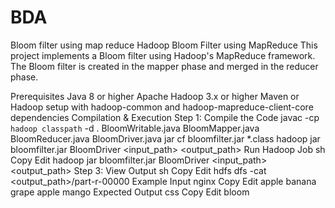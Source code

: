 # BDA
Bloom filter using map reduce
Hadoop Bloom Filter using MapReduce
This project implements a Bloom filter using Hadoop's MapReduce framework.
The Bloom filter is created in the mapper phase and merged in the reducer phase.

Prerequisites
Java 8 or higher
Apache Hadoop 3.x or higher
Maven or Hadoop setup with hadoop-common and hadoop-mapreduce-client-core dependencies
Compilation & Execution
Step 1: Compile the Code
javac -cp `hadoop classpath` -d . BloomWritable.java BloomMapper.java BloomReducer.java BloomDriver.java
jar cf bloomfilter.jar *.class
hadoop jar bloomfilter.jar BloomDriver <input_path> <output_path> Run Hadoop Job sh Copy Edit hadoop jar bloomfilter.jar BloomDriver <input_path> <output_path> Step 3: View Output sh Copy Edit hdfs dfs -cat <output_path>/part-r-00000 Example Input nginx Copy Edit apple banana grape apple mango Expected Output css Copy Edit bloom


